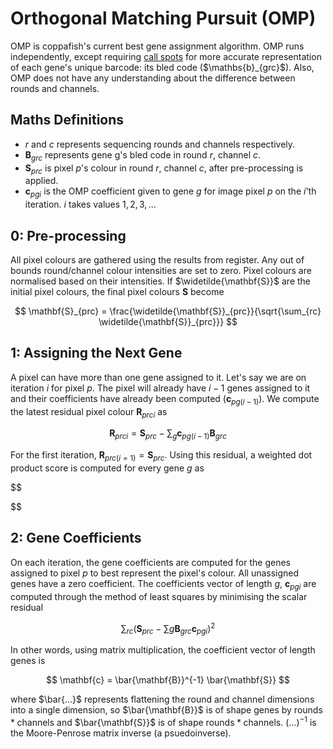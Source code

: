 # Orthogonal Matching Pursuit (OMP)

OMP is coppafish's current best gene assignment algorithm. OMP runs independently, except requiring 
[call spots](#call-spots) for more accurate representation of each gene's unique barcode: its bled code 
($\mathbs{b}_{grc}$). Also, OMP does not have any understanding about the difference between rounds and channels.

## Maths Definitions

- $r$ and $c$ represents sequencing rounds and channels respectively.
- $\mathbf{B}_{grc}$ represents gene g's bled code in round $r$, channel $c$.
- $\mathbf{S}_{prc}$ is pixel $p$'s colour in round $r$, channel $c$, after pre-processing is applied.
- $\mathbf{c}_{pgi}$ is the OMP coefficient given to gene $g$ for image pixel $p$ on the $i$'th iteration. $i$ takes 
values $1, 2, 3, ...$

## 0: Pre-processing

All pixel colours are gathered using the results from register. Any out of bounds round/channel colour intensities are 
set to zero. Pixel colours are normalised based on their intensities. If $\widetilde{\mathbf{S}}$ are the initial 
pixel colours, the final pixel colours $\mathbf{S}$ become

$$
\mathbf{S}_{prc} = \frac{\widetilde{\mathbf{S}}_{prc}}{\sqrt{\sum_{rc} \widetilde{\mathbf{S}}_{prc}}}
$$

## 1: Assigning the Next Gene

A pixel can have more than one gene assigned to it. Let's say we are on iteration $i$ for pixel $p$. The pixel will 
already have $i - 1$ genes assigned to it and their coefficients have already been computed ($\mathbf{c}_{pg(i - 1)}$). 
We compute the latest residual pixel colour $\mathbf{R}_{prci}$ as 

$$
\mathbf{R}_{prci} = \mathbf{S}_{prc} - \sum_g \mathbf{c}_{pg(i - 1)}\mathbf{B}_{grc}
$$

For the first iteration, $\mathbf{R}_{prc(i=1)} = \mathbf{S}_{prc}$. Using this residual, a weighted dot product score 
is computed for every gene $g$ as 

$$

$$

## 2: Gene Coefficients

On each iteration, the gene coefficients are computed for the genes assigned to pixel $p$ to best represent the 
pixel's colour. All unassigned genes have a zero coefficient. The coefficients vector of length $g$, 
$\mathbf{c}_{pgi}$ are computed through the method of least squares by minimising the scalar residual 

$$
\sum_{rc}(\mathbf{S}_{prc} - \sum{g}\mathbf{B}_{grc}\mathbf{c}_{pgi})^2
$$

In other words, using matrix multiplication, the coefficient vector of length genes is 

$$
\mathbf{c} = \bar{\mathbf{B}}^{-1} \bar{\mathbf{S}}
$$

where $\bar{...}$ represents flattening the round and channel dimensions into a single dimension, so 
$\bar{\mathbf{B}}$ is of shape $\text{genes}$ by $\text{rounds} * \text{channels}$ and $\bar{\mathbf{S}}$ is of shape 
$\text{rounds} * \text{channels}$. $(...)^{-1}$ is the Moore-Penrose matrix inverse (a psuedoinverse).

